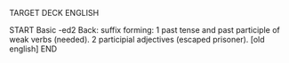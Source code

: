 TARGET DECK
ENGLISH

START
Basic
-ed2
Back: suffix forming: 1 past tense and past participle of weak verbs (needed). 2 participial adjectives (escaped prisoner). [old english]
END
